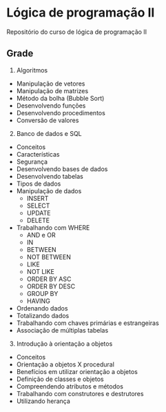 # Lógica de programação II
Repositório do curso de lógica de programação II

## Grade

1.  Algoritmos
* Manipulação de vetores
* Manipulação de matrizes
* Método da bolha (Bubble Sort)
* Desenvolvendo funções
* Desenvolvendo procedimentos
* Conversão de valores
2.	Banco de dados e SQL
* Conceitos
* Características
* Segurança
* Desenvolvendo bases de dados
* Desenvolvendo tabelas
* Tipos de dados
* Manipulação de dados
    * INSERT
    * SELECT
    * UPDATE
    * DELETE
* Trabalhando com WHERE
    * AND e OR
    * IN
    * BETWEEN
    * NOT BETWEEN
    * LIKE
    * NOT LIKE
    * ORDER BY ASC
    * ORDER BY DESC
    * GROUP BY
    * HAVING
* Ordenando dados
* Totalizando dados
* Trabalhando com chaves primárias e estrangeiras
* Associação de múltiplas tabelas
3.	Introdução à orientação a objetos
* Conceitos
* Orientação a objetos X procedural
* Benefícios em utilizar orientação a objetos
* Definição de classes e objetos
* Compreendendo atributos e métodos
* Trabalhando com construtores e destrutores
* Utilizando herança
